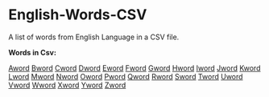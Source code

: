 # English-Words-CSV
A list of words from English Language in a CSV file.

<p><strong>Words in Csv:</strong></p>
<p><a href="http://www.bragitoff.com/wp-content/uploads/2016/03/Aword.csv" rel="">Aword</a> <a href="http://www.bragitoff.com/wp-content/uploads/2016/03/Bword.csv" rel="">Bword</a> <a href="http://www.bragitoff.com/wp-content/uploads/2016/03/Cword.csv" rel="">Cword</a> <a href="http://www.bragitoff.com/wp-content/uploads/2016/03/Dword.csv" rel="">Dword</a> <a href="http://www.bragitoff.com/wp-content/uploads/2016/03/Eword.csv" rel="">Eword</a> <a href="http://www.bragitoff.com/wp-content/uploads/2016/03/Fword.csv" rel="">Fword</a> <a href="http://www.bragitoff.com/wp-content/uploads/2016/03/Gword.csv" rel="">Gword</a> <a href="http://www.bragitoff.com/wp-content/uploads/2016/03/Hword.csv" rel="">Hword</a> <a href="http://www.bragitoff.com/wp-content/uploads/2016/03/Iword.csv" rel="">Iword</a> <a href="http://www.bragitoff.com/wp-content/uploads/2016/03/Jword.csv" rel="">Jword</a> <a href="http://www.bragitoff.com/wp-content/uploads/2016/03/Kword.csv" rel="">Kword</a> <a href="http://www.bragitoff.com/wp-content/uploads/2016/03/Lword.csv" rel="">Lword</a> <a href="http://www.bragitoff.com/wp-content/uploads/2016/03/Mword.csv" rel="">Mword</a> <a href="http://www.bragitoff.com/wp-content/uploads/2016/03/Nword.csv" rel="">Nword</a> <a href="http://www.bragitoff.com/wp-content/uploads/2016/03/Oword.csv" rel="">Oword</a> <a href="http://www.bragitoff.com/wp-content/uploads/2016/03/Pword.csv" rel="">Pword</a> <a href="http://www.bragitoff.com/wp-content/uploads/2016/03/Qword.csv" rel="">Qword</a> <a href="http://www.bragitoff.com/wp-content/uploads/2016/03/Rword.csv" rel="">Rword</a> <a href="http://www.bragitoff.com/wp-content/uploads/2016/03/Sword.csv" rel="">Sword</a> <a href="http://www.bragitoff.com/wp-content/uploads/2016/03/Tword.csv" rel="">Tword</a> <a href="http://www.bragitoff.com/wp-content/uploads/2016/03/Uword.csv" rel="">Uword</a> <a href="http://www.bragitoff.com/wp-content/uploads/2016/03/Vword.csv" rel="">Vword</a> <a href="http://www.bragitoff.com/wp-content/uploads/2016/03/Wword.csv" rel="">Wword</a> <a href="http://www.bragitoff.com/wp-content/uploads/2016/03/Xword.csv" rel="">Xword</a> <a href="http://www.bragitoff.com/wp-content/uploads/2016/03/Yword.csv" rel="">Yword</a> <a href="http://www.bragitoff.com/wp-content/uploads/2016/03/Zword.csv" rel="">Zword</a></p>
